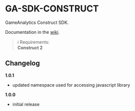 GA-SDK-CONSTRUCT
==========

GameAnalytics Construct SDK.

Documentation in the [wiki](https://github.com/GameAnalytics/GA-SDK-CONSTRUCT/wiki).

> :information_source:
> Requirements:<br/>
> **Construct 2**

Changelog
---------
<!--(CHANGELOG_TOP)-->
**1.0.1**
* updated namespace used for accessing javascript library

**1.0.0**
* initial release

